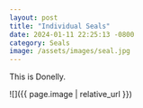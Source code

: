 ```yaml
---
layout: post
title: "Individual Seals"
date: 2024-01-11 22:25:13 -0800
category: Seals
image: /assets/images/seal.jpg
---
```


This is Donelly.

![]({{ page.image | relative_url }})